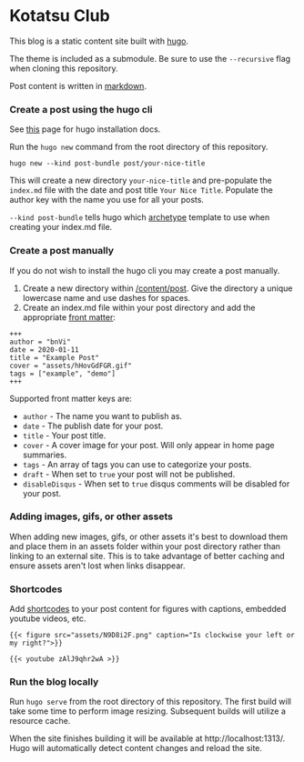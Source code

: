 # Kotatsu Club

This blog is a static content site built with [hugo](https://gohugo.io/). 

The theme is included as a submodule. Be sure to use the `--recursive` flag when cloning this repository.

Post content is written in [markdown](https://gohugo.io/content-management/formats/#learn-markdown).

### Create a post using the hugo cli
See [this](https://gohugo.io/getting-started/installing) page for hugo installation docs.

Run the `hugo new` command from the root directory of this repository.
```
hugo new --kind post-bundle post/your-nice-title
```
This will create a new directory `your-nice-title` and pre-populate the `index.md` file with the date and post title `Your Nice Title`. Populate the author key with the name you use for all your posts.

`--kind post-bundle` tells hugo which [archetype](https://github.com/kotatsuclub/hugo-theme-kotatsu/tree/master/archetypes) template to use when creating your index.md file.

### Create a post manually
If you do not wish to install the hugo cli you may create a post manually.
1. Create a new directory within [/content/post](/content/post). Give the directory a unique lowercase name and use dashes for spaces. 
2. Create an index.md file within your post directory and add the appropriate [front matter](https://gohugo.io/content-management/front-matter/):

```
+++
author = "bnVi"
date = 2020-01-11
title = "Example Post"
cover = "assets/hHovGdFGR.gif"
tags = ["example", "demo"]
+++
```
Supported front matter keys are:
* `author` - The name you want to publish as.
* `date` - The publish date for your post.
* `title` - Your post title.
* `cover` - A cover image for your post. Will only appear in home page summaries.
* `tags` - An array of tags you can use to categorize your posts.
* `draft` - When set to `true` your post will not be published.
* `disableDisqus` - When set to `true` disqus comments will be disabled for your post.

### Adding images, gifs, or other assets

When adding new images, gifs, or other assets it's best to download them and place them in an assets folder within your post directory rather than linking to an external site. This is to take advantage of better caching and ensure assets aren't lost when links disappear. 

### Shortcodes
Add [shortcodes](https://gohugo.io/content-management/shortcodes/) to your post content for figures with captions, embedded youtube videos, etc. 

```
{{< figure src="assets/N9D8i2F.png" caption="Is clockwise your left or my right?">}}

{{< youtube zAlJ9qhr2wA >}}
```

### Run the blog locally
Run `hugo serve` from the root directory of this repository. The first build will take some time to perform image resizing. Subsequent builds will utilize a resource cache. 

When the site finishes building it will be available at http://localhost:1313/. Hugo will automatically detect content changes and reload the site.